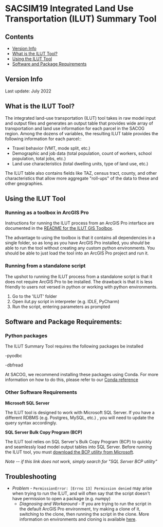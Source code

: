 # SACSIM19 Integrated Land Use Transportation (ILUT) Summary Tool

## Contents
* [Version Info](#Version-Info)
* [What is the ILUT Tool?]()
* [Using the ILUT Tool](#Using-the-ILUT-Tool)
* [Software and Package Requirements](#Software-and-Package-Requirements)



## Version Info

Last update: July 2022

## What is the ILUT Tool?
The integrated land-use transportation (ILUT) tool takes in raw model input and output files and generates an output table that provides wide array of transportation and land use information for each parcel in the SACOG region. Among the dozens of variables, the resulting ILUT table provides the following information for each parcel::
* Travel behavior (VMT, mode split, etc.)
* Demographic and job data (total population, count of workers, school population, total jobs, etc.)
* Land use characteristics (total dwelling units, type of land use, etc.)

The ILUT table also contains fields like TAZ, census tract, county, and other characteristics that allow more aggregate "roll-ups" of the data to these and other geographies.

## Using the ILUT Tool

### Running as a toolbox in ArcGIS Pro

Instructions for running the ILUT process from an ArcGIS Pro interface are documented in the [README for the ILUT GIS Toolbox](https://github.com/SACOG/SACSIM23-internal/blob/main/ilut_tools/ILUT_GISTool/README.md).

The advantage to using the toolbox is that it contains all dependencies in a single folder, so as long as you have ArcGIS Pro installed, you *should* be able to run the tool without creating any custom python environments. You should be able to just load the tool into an ArcGIS Pro project and run it.

### Running from a standalone script

The upshot to running the ILUT process from a standalone script is that it does not require ArcGIS Pro to be installed. The drawback is that it is less friendly to users not versed in python or working with python environments.

1.  Go to the 'ILUT' folder
2.  Open ilut.py script in interpreter (e.g. IDLE, PyCharm)
3.  Run the script, entering parameters as prompted



## Software and Package Requirements:

### Python packages

The ILUT Summary Tool requires the following packages be installed

-pyodbc

-dbfread

At SACOG, we recommend installing these packages using Conda. For more information on how to do this, please refer to our [Conda reference](https://github.com/SACOG/SACOG-Intro/blob/main/using-envs/sacog-Python-Env-Reference.md#setting-up-your-python-environment)

### Other Software Requirements

**Microsoft SQL Server**

The ILUT tool is designed to work with Microsoft SQL Server. If you have
a different RDBMS (e.g. Postgres, MySQL, etc.) , you will need to update
the query syntax accordingly.


**SQL Server Bulk Copy Program (BCP)**

The ILUT tool relies on SQL Server's Bulk Copy Program (BCP) to quickly
and seamlessly load model output tables into SQL Server. Before running
the ILUT tool, you must [download the BCP utility from
Microsoft](https://docs.microsoft.com/en-us/sql/tools/bcp-utility?view=sql-server-ver15).

*Note -- if this link does not work, simply search for "SQL Server BCP
utility"*



## Troubleshooting

* *Problem* - `PermissionError: [Errno 13] Permission denied` may arise when trying to run the ILUT, and will often say that the script doesn't have permission to open a package (e.g. numpy)
  * *Diagnosing and Workaround* - If you are trying to run the script in the default ArcGIS Pro environment, try making a clone of it, switching to the clone, then running the script in the clone. More information on environments and cloning is available [here](https://github.com/SACOG/SACOG-Intro/blob/b81aa5b47b740d52a381b1e7b33675a0c20bfd12/using-envs/sacog-Python-Env-Reference.md).
